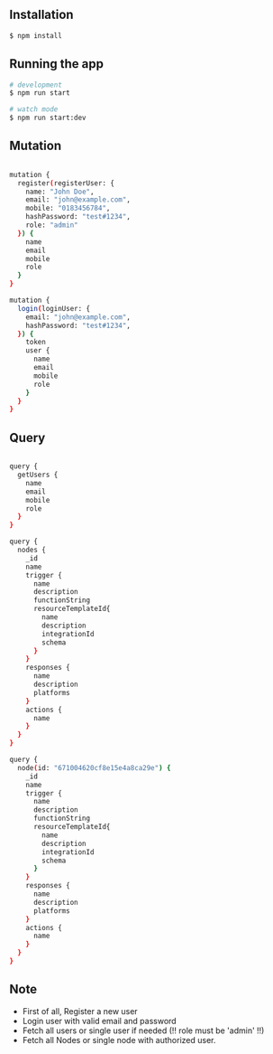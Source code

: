 ## Installation

```bash
$ npm install
```

## Running the app

```bash
# development
$ npm run start

# watch mode
$ npm run start:dev

```

## Mutation

```bash

mutation {
  register(registerUser: {
    name: "John Doe",
    email: "john@example.com",
    mobile: "0183456784",
    hashPassword: "test#1234",
    role: "admin"
  }) {
    name
    email
    mobile
    role
  }
}

mutation {
  login(loginUser: {
    email: "john@example.com",
    hashPassword: "test#1234",
  }) {
    token
    user {
      name
      email
      mobile
      role
    }
  }
}

```

## Query

```bash

query {
  getUsers {
    name
    email
    mobile
    role
  }
}

query {
  nodes {
    _id
    name
    trigger {
      name
      description
      functionString
      resourceTemplateId{
        name
        description
        integrationId
        schema
      }
    }
    responses {
      name
      description
      platforms
    }
    actions {
      name
    }
  }
}

query {
  node(id: "671004620cf8e15e4a8ca29e") {
    _id
    name
    trigger {
      name
      description
      functionString
      resourceTemplateId{
        name
        description
        integrationId
        schema
      }
    }
    responses {
      name
      description
      platforms
    }
    actions {
      name
    }
  }
}

```

## Note

- First of all, Register a new user
- Login user with valid email and password
- Fetch all users or single user if needed (!! role must be 'admin' !!)
- Fetch all Nodes or single node with authorized user.
